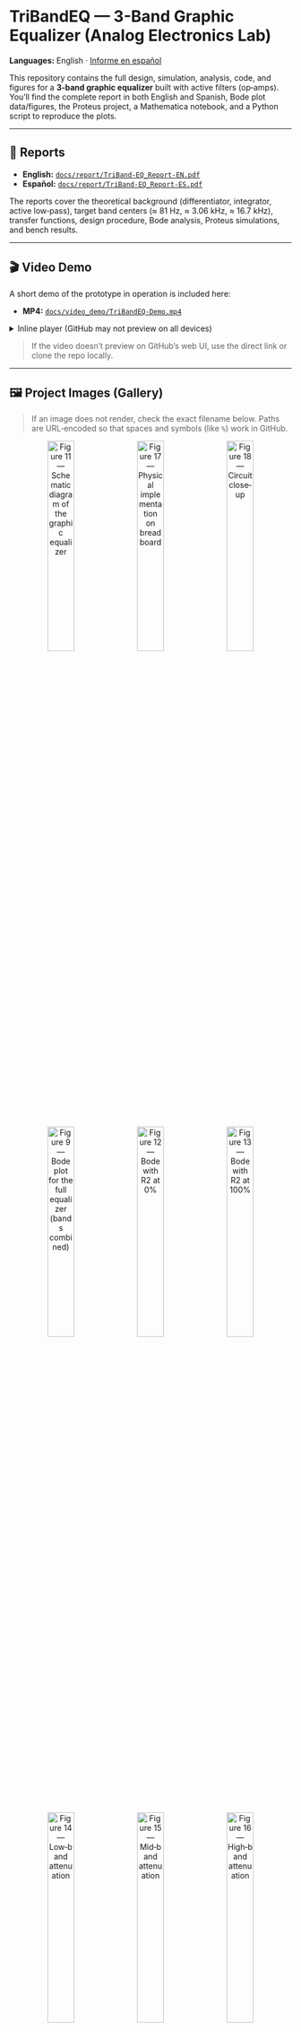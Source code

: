 # TriBandEQ — 3-Band Graphic Equalizer (Analog Electronics Lab)

**Languages:** English · [Informe en español](docs/report/TriBand-EQ_Report-ES.pdf)

This repository contains the full design, simulation, analysis, code, and figures for a **3‑band graphic equalizer** built with active filters (op‑amps). You’ll find the complete report in both English and Spanish, Bode plot data/figures, the Proteus project, a Mathematica notebook, and a Python script to reproduce the plots.

---

## 📄 Reports

* **English:** [`docs/report/TriBand-EQ_Report-EN.pdf`](docs/report/TriBand-EQ_Report-EN.pdf)
* **Español:** [`docs/report/TriBand-EQ_Report-ES.pdf`](docs/report/TriBand-EQ_Report-ES.pdf)

The reports cover the theoretical background (differentiator, integrator, active low‑pass), target band centers (≈ 81 Hz, ≈ 3.06 kHz, ≈ 16.7 kHz), transfer functions, design procedure, Bode analysis, Proteus simulations, and bench results.

---

## 🎬 Video Demo

A short demo of the prototype in operation is included here:

* **MP4:** [`docs/video_demo/TriBandEQ-Demo.mp4`](docs/video_demo/TriBandEQ-Demo.mp4)

<details>
<summary>Inline player (GitHub may not preview on all devices)</summary>

<video src="docs/video_demo/TriBandEQ-Demo.mp4" controls preload="metadata" width="720">
  Your browser does not support the video tag. Download the file instead:
  <a href="docs/video_demo/TriBandEQ-Demo.mp4">TriBandEQ-Demo.mp4</a>
</video>

</details>

> If the video doesn’t preview on GitHub’s web UI, use the direct link or clone the repo locally.

---

## 🖼 Project Images (Gallery)

> If an image does not render, check the exact filename below. Paths are URL‑encoded so that spaces and symbols (like `%`) work in GitHub.

<p align="center">
  <!-- Schematic + Hardware -->
  <img src="docs/figures/Figure%2011%20Graphic%20equalizer%20schematic%20diagram.png" alt="Figure 11 — Schematic diagram of the graphic equalizer" width="31%"/>
  <img src="docs/figures/Figure%2017%20Physical%20implementation%20of%20the%20graphic%20equalizer.jpg" alt="Figure 17 — Physical implementation on breadboard" width="31%"/>
  <img src="docs/figures/Figure%2018%20Physical%20circuit%20of%20the%20graphic%20equalizer.jpg" alt="Figure 18 — Circuit close‑up" width="31%"/>
</p>

<p align="center">
  <!-- Bode overview & R2 sweeps -->
  <img src="docs/figures/Figure 9 Bode graph for the full filtered block of the graphic equalizer.png" alt="Figure 9 — Bode plot for the full equalizer (bands combined)" width="31%"/>
  <img src="docs/figures/Figure%2012%20Bode%20graph%20with%20R_2%200%25.png" alt="Figure 12 — Bode with R2 at 0%" width="31%"/>
  <img src="docs/figures/Figure 13 Bode graph with 100 R2.png" alt="Figure 13 — Bode with R2 at 100%" width="31%"/>
</p>

<p align="center">
  <!-- Per‑band attenuation views -->
  <img src="docs/figures/Figure%2014%20Bode%20Graph%20for%20Low%20Frequency%20Attenuation.png" alt="Figure 14 — Low‑band attenuation" width="31%"/>
  <img src="docs/figures/Figure%2015%20Bode%20Graph%20for%20Mid%20Frequency%20Attenuation.png" alt="Figure 15 — Mid‑band attenuation" width="31%"/>
  <img src="docs/figures/Figure%2016%20Bode%20Graph%20for%20High%20Frequency%20Attenuation.png" alt="Figure 16 — High‑band attenuation" width="31%"/>
</p>

> **Tip:** Keep image widths at \~31% for a clean 3‑column grid on desktop while gracefully stacking on mobile.

---

## 📦 Repository Structure

```
TriBandEQ/
├─ docs/
│  ├─ report/
│  │  ├─ TriBand-EQ_Report-EN.pdf
│  │  ├─ TriBand-EQ_Report-ES.pdf
│  │  └─ (source .docx files)
│  ├─ figures/
│  │  ├─ Figure 06–10: Bode plots per band & combined (theory)
│  │  ├─ Figure 11: Schematic diagram
│  │  ├─ Figure 12: Bode graph with R2 at 0%
│  │  ├─ Figure 13: Bode graph with R2 at 100%
│  │  ├─ Figure 14: Bode graph for Low-band attenuation
│  │  ├─ Figure 15: Bode graph for Mid-band attenuation
│  │  └─ Figure 16: Bode graph for High-band attenuation
│  └─ video_demo/
│     └─ TriBandEQ-Demo.mp4         ← demo video (place here)
├─ simulations/                      ← raw/processed data exported from Proteus
├─ mathematica/
│  └─ 3Practica5_ElectronicaAnalogica.nb
├─ proteus/
│  └─ Practica5_Ecualizador Grafico.pdsprj
├─ scripts/
│  └─ plot_bode.py                   ← main plotting script
└─ plot_bode.py                      ← (optional duplicate; prefer scripts/plot_bode.py)
```

> If you keep **both** `plot_bode.py` at the repo root and in `scripts/`, use the one in `scripts/` and remove the root copy to avoid confusion.

---

## 🧪 Reproducing the Bode Figures

The Python script plots exported magnitude (dB) vs frequency (Hz) data from Proteus and annotates key frequencies. It’s pre‑configured to save into `docs/figures/` using the same blue/gold theme as the report.

### 1) Environment

```bash
# (optional) create a virtual environment
python -m venv .venv
# Windows
.venv\Scripts\activate
# macOS/Linux
source .venv/bin/activate

# install deps
pip install -U numpy matplotlib
```

### 2) Usage

The script accepts a **dataset key** and will save the PNG into `docs/figures/` by default.

```bash
python scripts/plot_bode.py <which> [--no-show] [--no-save] [--save PATH] [--dpi 180]
```

**Dataset ↔ figure mapping** (as used in the English/Spanish reports):

| Key     | Meaning                                       | Report figure |
| ------- | --------------------------------------------- | ------------- |
| `r20`   | All 3 sections with **R2 = 0 %** (≈ 0 Ω)      | Figure 12     |
| `r2100` | All 3 sections with **R2 = 100 %** (≈ 100 kΩ) | Figure 13     |
| `low`   | Only **Low band** R2 = 100 %; others at 0 %   | Figure 14     |
| `mid`   | Only **Mid band** R2 = 100 %; others at 0 %   | Figure 15     |
| `high`  | Only **High band** R2 = 100 %; others at 0 %  | Figure 16     |
| `all`   | Generate **all five** plots                   | —             |

**Examples**

```bash
# Generate and save all five figures into docs/figures/
python scripts/plot_bode.py all --no-show

# Individual figures
python scripts/plot_bode.py r20   --no-show    # → Figure 12
python scripts/plot_bode.py r2100 --no-show    # → Figure 13
python scripts/plot_bode.py low   --no-show    # → Figure 14
python scripts/plot_bode.py mid   --no-show    # → Figure 15
python scripts/plot_bode.py high  --no-show    # → Figure 16

# Override output path and DPI if needed
python scripts/plot_bode.py mid --save docs/figures/Figure_15_Bode_MidOnly.png --dpi 200 --no-show
```

> The script sets **log‑scale** on X, uses the blue/gold theme, and annotates reference frequencies (≈ 81 Hz, ≈ 3162 Hz, ≈ 15849 Hz, ≈ 100 kHz) with labeled markers for consistency with Figures 12–16.

---

## 🛠️ Simulation & Design Files

* **Proteus 8 Professional:** open `proteus/Practica5_Ecualizador Grafico.pdsprj` to run the analog simulation and export new datasets.
* **Mathematica:** `mathematica/3Practica5_ElectronicaAnalogica.nb` contains the second‑order modeling and theoretical Bode plots.
* **Schematic & photos:** see `docs/figures/` (Figure 11 schematic; Figures 17–18 implementation photos).

---

## 🔍 Highlights

* Three narrow‑band sections centered near **≈ 81 Hz**, **≈ 3.06 kHz**, and **≈ 16.7 kHz**.
* Inverting mixer behavior explains **boost** (theory overlays) vs **cut** (Proteus setups with R2 polarity/setting).
* Practical notes: per‑section isolation, optional buffers, and small compensation across the mix resistor to reduce interaction near ≈ 6.31 kHz.

For full derivations, design choices, and lab results, read the reports in `docs/report/`.

---

## 📜 License

If you intend to make it open source, we recommend MIT:

```
MIT License — © 2024 <Your Name>
```

Place this text into a top‑level `LICENSE` file.

---

## 🙌 Acknowledgments

* Course: Analog Electronics
* Tools: Proteus, Wolfram Mathematica, Python (NumPy/Matplotlib)
* Hardware tests on breadboard with ±12 V supply and oscilloscope verification

---

## 🤝 How to cite

If you use this repository, please cite the report:

> *TriBandEQ — 3‑Band Graphic Equalizer.* Report (EN/ES), 2024. Available in `docs/report/`.
